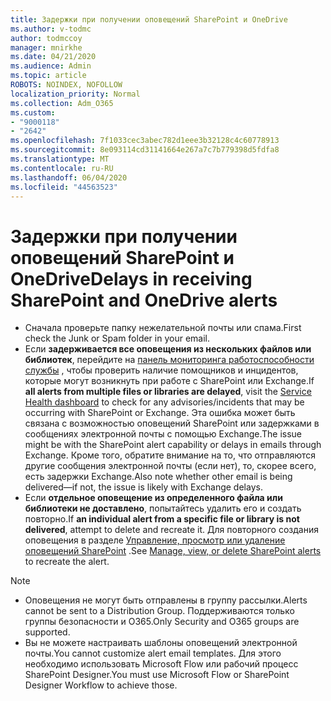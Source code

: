 ```yaml
---
title: Задержки при получении оповещений SharePoint и OneDrive
ms.author: v-todmc
author: todmccoy
manager: mnirkhe
ms.date: 04/21/2020
ms.audience: Admin
ms.topic: article
ROBOTS: NOINDEX, NOFOLLOW
localization_priority: Normal
ms.collection: Adm_O365
ms.custom:
- "9000118"
- "2642"
ms.openlocfilehash: 7f1033cec3abec782d1eee3b32128c4c60778913
ms.sourcegitcommit: 8e093114cd31141664e267a7c7b779398d5fdfa8
ms.translationtype: MT
ms.contentlocale: ru-RU
ms.lasthandoff: 06/04/2020
ms.locfileid: "44563523"
---
```

# <a name="delays-in-receiving-sharepoint-and-onedrive-alerts"></a><span data-ttu-id="ff3bf-102">Задержки при получении оповещений SharePoint и OneDrive</span><span class="sxs-lookup"><span data-stu-id="ff3bf-102">Delays in receiving SharePoint and OneDrive alerts</span></span>

- <span data-ttu-id="ff3bf-103">Сначала проверьте папку нежелательной почты или спама.</span><span class="sxs-lookup"><span data-stu-id="ff3bf-103">First check the Junk or Spam folder in your email.</span></span>
- <span data-ttu-id="ff3bf-104">Если **задерживается все оповещения из нескольких файлов или библиотек**, перейдите на [панель мониторинга работоспособности службы](https://portal.office.com/adminportal/home?ref=/servicehealth) , чтобы проверить наличие помощников и инцидентов, которые могут возникнуть при работе с SharePoint или Exchange.</span><span class="sxs-lookup"><span data-stu-id="ff3bf-104">If **all alerts from multiple files or libraries are delayed**, visit the [Service Health dashboard](https://portal.office.com/adminportal/home?ref=/servicehealth) to check for any advisories/incidents that may be occurring with SharePoint or Exchange.</span></span> <span data-ttu-id="ff3bf-105">Эта ошибка может быть связана с возможностью оповещений SharePoint или задержками в сообщениях электронной почты с помощью Exchange.</span><span class="sxs-lookup"><span data-stu-id="ff3bf-105">The issue might be with the SharePoint alert capability or delays in emails through Exchange.</span></span> <span data-ttu-id="ff3bf-106">Кроме того, обратите внимание на то, что отправляются другие сообщения электронной почты (если нет), то, скорее всего, есть задержки Exchange.</span><span class="sxs-lookup"><span data-stu-id="ff3bf-106">Also note whether other email is being delivered—if not, the issue is likely with Exchange delays.</span></span>
- <span data-ttu-id="ff3bf-107">Если **отдельное оповещение из определенного файла или библиотеки не доставлено**, попытайтесь удалить его и создать повторно.</span><span class="sxs-lookup"><span data-stu-id="ff3bf-107">If **an individual alert from a specific file or library is not delivered**, attempt to delete and recreate it.</span></span> <span data-ttu-id="ff3bf-108">Для повторного создания оповещения в разделе [Управление, просмотр или удаление оповещений SharePoint](https://support.microsoft.com/office/99dfb19c-9a90-4a8c-aba1-aa8c8afb0de2) .</span><span class="sxs-lookup"><span data-stu-id="ff3bf-108">See [Manage, view, or delete SharePoint alerts](https://support.microsoft.com/office/99dfb19c-9a90-4a8c-aba1-aa8c8afb0de2) to recreate the alert.</span></span>

> [!NOTE]
> - <span data-ttu-id="ff3bf-109">Оповещения не могут быть отправлены в группу рассылки.</span><span class="sxs-lookup"><span data-stu-id="ff3bf-109">Alerts cannot be sent to a Distribution Group.</span></span> <span data-ttu-id="ff3bf-110">Поддерживаются только группы безопасности и O365.</span><span class="sxs-lookup"><span data-stu-id="ff3bf-110">Only Security and O365 groups are supported.</span></span>
> - <span data-ttu-id="ff3bf-111">Вы не можете настраивать шаблоны оповещений электронной почты.</span><span class="sxs-lookup"><span data-stu-id="ff3bf-111">You cannot customize alert email templates.</span></span> <span data-ttu-id="ff3bf-112">Для этого необходимо использовать Microsoft Flow или рабочий процесс SharePoint Designer.</span><span class="sxs-lookup"><span data-stu-id="ff3bf-112">You must use Microsoft Flow or SharePoint Designer Workflow to achieve those.</span></span>

